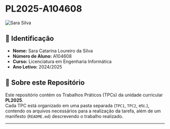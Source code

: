 # PL2025-A104608

![Sara Silva](sarasilva.jpg)  

## 📌 Identificação  
- **Nome:** Sara Catarina Loureiro da Silva
- **Número de Aluno:** A104608
- **Curso:** Licenciatura em Engenharia Informática
- **Ano Letivo:** 2024/2025

## 📖 Sobre este Repositório  
Este repositório contém os Trabalhos Práticos (TPCs) da unidade curricular **PL2025**.  
Cada TPC está organizado em uma pasta separada (`TPC1`, `TPC2`, etc.), contendo os arquivos necessários para a realização da tarefa, além de um manifesto (`README.md`) descrevendo o trabalho realizado.  

---
